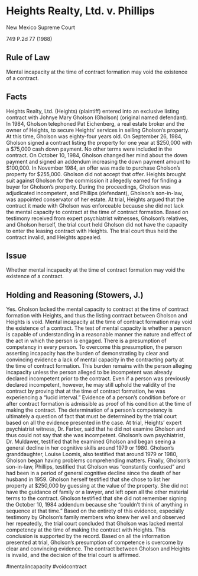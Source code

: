 # Heights Realty, Ltd. v. Phillips

New Mexico Supreme Court

749 P.2d 77 (1988)

## Rule of Law

Mental incapacity at the time of contract formation may void the existence of a contract.

## Facts

Heights Realty, Ltd. (Heights) (plaintiff) entered into an exclusive listing contract with Johnye Mary Gholson (Gholson) (original named defendant). In 1984, Gholson telephoned Pat Eichenberg, a real estate broker and the owner of Heights, to secure Heights’ services in selling Gholson’s property. At this time, Gholson was eighty-four years old. On September 26, 1984, Gholson signed a contract listing the property for one year at $250,000 with a $75,000 cash down payment. No other terms were included in the contract. On October 10, 1984, Gholson changed her mind about the down payment and signed an addendum increasing the down payment amount to $100,000. In November 1984, an offer was made to purchase Gholson’s property for $255,000. Gholson did not accept that offer. Heights brought suit against Gholson for the commission it allegedly earned for finding a buyer for Gholson’s property. During the proceedings, Gholson was adjudicated incompetent, and Phillips (defendant), Gholson’s son-in-law, was appointed conservator of her estate. At trial, Heights argued that the contract it made with Gholson was enforceable because she did not lack the mental capacity to contract at the time of contract formation. Based on testimony received from expert psychiatrist witnesses, Gholson’s relatives, and Gholson herself, the trial court held Gholson did not have the capacity to enter the leasing contract with Heights. The trial court thus held the contract invalid, and Heights appealed.

## Issue

Whether mental incapacity at the time of contract formation may void the existence of a contract.

## Holding and Reasoning (Stowers, J.)

Yes. Gholson lacked the mental capacity to contract at the time of contract formation with Heights, and thus the listing contract between Gholson and Heights is void. Mental incapacity at the time of contract formation may void the existence of a contract. The test of mental capacity is whether a person is capable of understanding in a reasonable manner the nature and effect of the act in which the person is engaged. There is a presumption of competency in every person. To overcome this presumption, the person asserting incapacity has the burden of demonstrating by clear and convincing evidence a lack of mental capacity in the contracting party at the time of contract formation. This burden remains with the person alleging incapacity unless the person alleged to be incompetent was already declared incompetent prior to the contract. Even if a person was previously declared incompetent, however, he may still uphold the validity of the contract by proving that at the time of contract formation, he was experiencing a “lucid interval.” Evidence of a person’s condition before or after contract formation is admissible as proof of his condition at the time of making the contract. The determination of a person’s competency is ultimately a question of fact that must be determined by the trial court based on all the evidence presented in the case. At trial, Heights’ expert psychiatrist witness, Dr. Farber, said that he did not examine Gholson and thus could not say that she was incompetent. Gholson’s own psychiatrist, Dr. Muldawer, testified that he examined Gholson and began seeing a general decline in her cognitive skills around 1979 or 1980. Gholson’s granddaughter, Louise Loomis, also testified that around 1979 or 1980, Gholson began having problems comprehending matters. Finally, Gholson’s son-in-law, Phillips, testified that Gholson was “constantly confused” and had been in a period of general cognitive decline since the death of her husband in 1959. Gholson herself testified that she chose to list her property at $250,000 by guessing at the value of the property. She did not have the guidance of family or a lawyer, and left open all the other material terms to the contract. Gholson testified that she did not remember signing the October 10, 1984 addendum because she “couldn’t think of anything in sequence at that time.” Based on the entirety of this evidence, especially testimony by Gholson’s family members who knew her well and observed her repeatedly, the trial court concluded that Gholson was lacked mental competency at the time of making the contract with Heights. This conclusion is supported by the record. Based on all the information presented at trial, Gholson’s presumption of competence is overcome by clear and convincing evidence. The contract between Gholson and Heights is invalid, and the decision of the trial court is affirmed.

#mentalincapacity #voidcontract